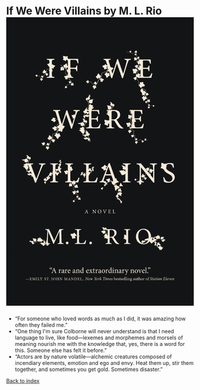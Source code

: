 <html lang="en">

<head>
    <meta charset="UTF-8" />
    <meta http-equiv="X-UA-Compatible" content="IE=edge" />
    <meta name="viewport" content="width=device-width, initial-scale=1.0" />
    <title>Some Book Quotes | If We Were Villains</title>
    <link rel="stylesheet" href="./blog.css" />
</head>
<body>

# If We Were Villains by M. L. Rio ![](./img/villains.jpeg)

* “For someone who loved words as much as I did, it was amazing how often they failed me.”
* “One thing I'm sure Colborne will never understand is that I need language to live, like food—lexemes and morphemes and morsels of meaning nourish me with the knowledge that, yes, there is a word for this. Someone else has felt it before.”
* “Actors are by nature volatile—alchemic creatures composed of incendiary elements, emotion and ego and envy. Heat them up, stir them together, and sometimes you get gold. Sometimes disaster.”

[Back to index](./index.html)

</body>
</html>